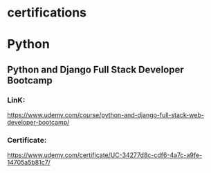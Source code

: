 # certifications


# Python 
## Python and Django Full Stack Developer Bootcamp
### LinK:
https://www.udemy.com/course/python-and-django-full-stack-web-developer-bootcamp/
### Certificate:
https://www.udemy.com/certificate/UC-34277d8c-cdf6-4a7c-a9fe-14705a5b81c7/
